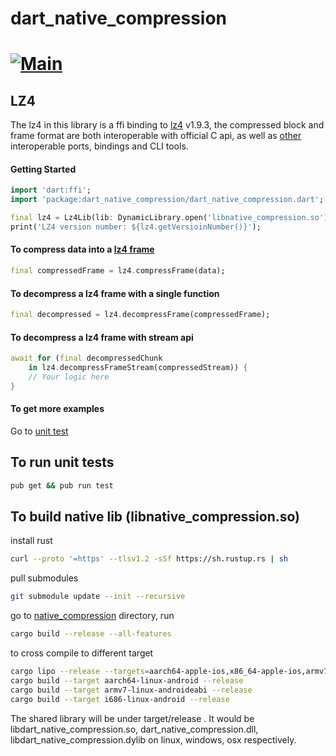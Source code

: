 # dart_native_compression
[![Main](https://github.com/hanabi1224/flutter_native_extensions/actions/workflows/main.yml/badge.svg)](https://github.com/hanabi1224/flutter_native_extensions/actions/workflows/main.yml)
======

## LZ4

The lz4 in this library is a ffi binding to [lz4](https://github.com/lz4/lz4) v1.9.3, the compressed block and frame format are both interoperable with official C api, as well as [other](https://lz4.github.io/lz4/) interoperable ports, bindings and CLI tools.

#### Getting Started

```dart
import 'dart:ffi';
import 'package:dart_native_compression/dart_native_compression.dart';

final lz4 = Lz4Lib(lib: DynamicLibrary.open('libnative_compression.so'));
print('LZ4 version number: ${lz4.getVersioinNumber()}');
```

#### To compress data into a [lz4 frame](https://github.com/lz4/lz4/blob/dev/doc/lz4_Frame_format.md)

```dart
final compressedFrame = lz4.compressFrame(data);
```

#### To decompress a lz4 frame with a single function

```dart
final decompressed = lz4.decompressFrame(compressedFrame);
```

#### To decompress a lz4 frame with stream api

```dart
await for (final decompressedChunk
    in lz4.decompressFrameStream(compressedStream)) {
    // Your logic here
}
```

#### To get more examples
Go to [unit test](https://github.com/hanabi1224/flutter_native_extensions/blob/master/src/compression/dart_native_compression/test/lz4_test.dart)

## To run unit tests

```bash
pub get && pub run test
```

## To build native lib (libnative_compression.so)

install rust
```bash
curl --proto '=https' --tlsv1.2 -sSf https://sh.rustup.rs | sh
```
pull submodules
```bash
git submodule update --init --recursive
```
go to [native_compression](https://github.com/hanabi1224/flutter_native_extensions/tree/master/src/compression/native_compression) directory, run
```bash
cargo build --release --all-features
```
to cross compile to different target
```bash
cargo lipo --release --targets=aarch64-apple-ios,x86_64-apple-ios,armv7-apple-ios,armv7s-apple-ios
cargo build --target aarch64-linux-android --release
cargo build --target armv7-linux-androideabi --release
cargo build --target i686-linux-android --release
```
The shared library will be under target/release . It would be libdart_native_compression.so, dart_native_compression.dll, libdart_native_compression.dylib on linux, windows, osx respectively.
